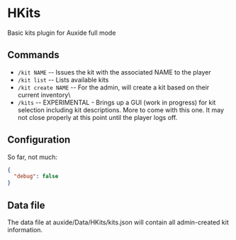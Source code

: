 # HKits
Basic kits plugin for Auxide full mode

## Commands

- `/kit NAME` -- Issues the kit with the associated NAME to the player
- `/kit list` -- Lists available kits
- `/kit create NAME` -- For the admin, will create a kit based on their current inventory\
- `/kits` -- EXPERIMENTAL - Brings up a GUI (work in progress) for kit selection including kit descriptions.  More to come with this one.  It may not close properly at this point until the player logs off.

## Configuration

So far, not much:

```json
{
  "debug": false
}
```

## Data file

The data file at auxide/Data/HKits/kits.json will contain all admin-created kit information.
